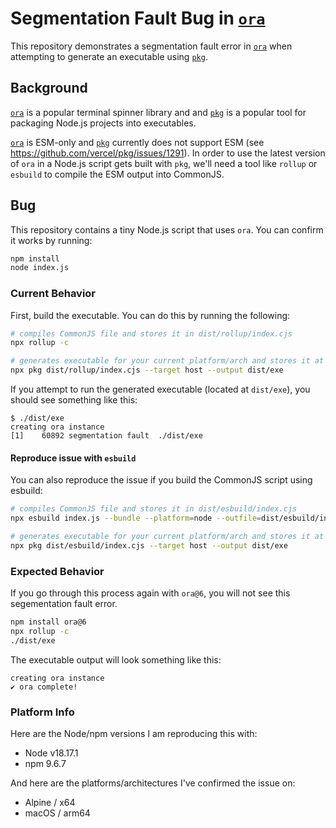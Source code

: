 # Segmentation Fault Bug in [`ora`](https://github.com/sindresorhus/ora)

This repository demonstrates a segmentation fault error in [`ora`](https://github.com/sindresorhus/ora) when attempting to generate an executable using [`pkg`](https://github.com/vercel/pkg).

## Background

[`ora`](https://github.com/sindresorhus/ora) is a popular terminal spinner library and and [`pkg`](https://github.com/vercel/pkg) is a popular tool for packaging Node.js projects into executables.

[`ora`](https://github.com/sindresorhus/ora) is ESM-only and [`pkg`](https://github.com/vercel/pkg) currently does not support ESM (see https://github.com/vercel/pkg/issues/1291). In order to use the latest version of `ora` in a Node.js script gets built with `pkg`, we'll need a tool like `rollup` or `esbuild` to compile the ESM output into CommonJS.

## Bug

This repository contains a tiny Node.js script that uses `ora`. You can confirm it works by running:

```sh
npm install
node index.js
```

### Current Behavior

First, build the executable. You can do this by running the following:

```sh
# compiles CommonJS file and stores it in dist/rollup/index.cjs
npx rollup -c

# generates executable for your current platform/arch and stores it at dist/exe
npx pkg dist/rollup/index.cjs --target host --output dist/exe
```

If you attempt to run the generated executable (located at `dist/exe`), you should see something like this:

```
$ ./dist/exe
creating ora instance
[1]    60892 segmentation fault  ./dist/exe
```

#### Reproduce issue with `esbuild`

You can also reproduce the issue if you build the CommonJS script using esbuild:

```sh
# compiles CommonJS file and stores it in dist/esbuild/index.cjs
npx esbuild index.js --bundle --platform=node --outfile=dist/esbuild/index.cjs

# generates executable for your current platform/arch and stores it at dist/exe
npx pkg dist/esbuild/index.cjs --target host --output dist/exe
```

### Expected Behavior

If you go through this process again with `ora@6`, you will not see this segementation fault error.

```sh
npm install ora@6
npx rollup -c
./dist/exe
```

The executable output will look something like this:

```
creating ora instance
✔ ora complete!
```

### Platform Info

Here are the Node/npm versions I am reproducing this with:

- Node v18.17.1
- npm 9.6.7

And here are the platforms/architectures I've confirmed the issue on:

- Alpine / x64
- macOS / arm64
